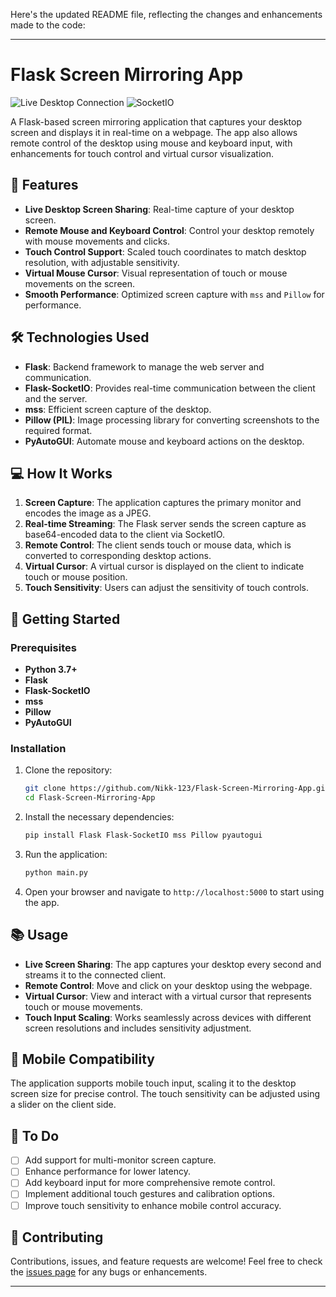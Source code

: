 Here's the updated README file, reflecting the changes and enhancements made to the code:

---

# Flask Screen Mirroring App

![Live Desktop Connection](https://img.shields.io/badge/Flask-v2.0-blue) ![SocketIO](https://img.shields.io/badge/SocketIO-v4.0-orange)

A Flask-based screen mirroring application that captures your desktop screen and displays it in real-time on a webpage. The app also allows remote control of the desktop using mouse and keyboard input, with enhancements for touch control and virtual cursor visualization.

## 🎉 Features
- **Live Desktop Screen Sharing**: Real-time capture of your desktop screen.
- **Remote Mouse and Keyboard Control**: Control your desktop remotely with mouse movements and clicks.
- **Touch Control Support**: Scaled touch coordinates to match desktop resolution, with adjustable sensitivity.
- **Virtual Mouse Cursor**: Visual representation of touch or mouse movements on the screen.
- **Smooth Performance**: Optimized screen capture with `mss` and `Pillow` for performance.

## 🛠️ Technologies Used
- **Flask**: Backend framework to manage the web server and communication.
- **Flask-SocketIO**: Provides real-time communication between the client and the server.
- **mss**: Efficient screen capture of the desktop.
- **Pillow (PIL)**: Image processing library for converting screenshots to the required format.
- **PyAutoGUI**: Automate mouse and keyboard actions on the desktop.

## 💻 How It Works
1. **Screen Capture**: The application captures the primary monitor and encodes the image as a JPEG.
2. **Real-time Streaming**: The Flask server sends the screen capture as base64-encoded data to the client via SocketIO.
3. **Remote Control**: The client sends touch or mouse data, which is converted to corresponding desktop actions.
4. **Virtual Cursor**: A virtual cursor is displayed on the client to indicate touch or mouse position.
5. **Touch Sensitivity**: Users can adjust the sensitivity of touch controls.

## 🚀 Getting Started

### Prerequisites
- **Python 3.7+**
- **Flask**
- **Flask-SocketIO**
- **mss**
- **Pillow**
- **PyAutoGUI**

### Installation

1. Clone the repository:

   ```bash
   git clone https://github.com/Nikk-123/Flask-Screen-Mirroring-App.git
   cd Flask-Screen-Mirroring-App
   ```

2. Install the necessary dependencies:

   ```bash
   pip install Flask Flask-SocketIO mss Pillow pyautogui
   ```

3. Run the application:

   ```bash
   python main.py
   ```

4. Open your browser and navigate to `http://localhost:5000` to start using the app.

## 📚 Usage

- **Live Screen Sharing**: The app captures your desktop every second and streams it to the connected client.
- **Remote Control**: Move and click on your desktop using the webpage.
- **Virtual Cursor**: View and interact with a virtual cursor that represents touch or mouse movements.
- **Touch Input Scaling**: Works seamlessly across devices with different screen resolutions and includes sensitivity adjustment.

## 📱 Mobile Compatibility

The application supports mobile touch input, scaling it to the desktop screen size for precise control. The touch sensitivity can be adjusted using a slider on the client side.

## 📝 To Do
- [ ] Add support for multi-monitor screen capture.
- [ ] Enhance performance for lower latency.
- [ ] Add keyboard input for more comprehensive remote control.
- [ ] Implement additional touch gestures and calibration options.
- [ ] Improve touch sensitivity to enhance mobile control accuracy.

## 🤝 Contributing

Contributions, issues, and feature requests are welcome! Feel free to check the [issues page](https://github.com/Nikk-123/Flask-Screen-Mirroring-App/issues) for any bugs or enhancements.

---
